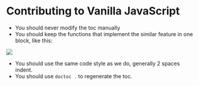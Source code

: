 # Contributing to Vanilla JavaScript

- You should never modify the toc manually
- You should keep the functions that implement the similar feature in one block, like this:

![](https://cloud.githubusercontent.com/assets/8784712/10563786/f44c98a4-75ca-11e5-80d2-fde486d3d14b.png)

- You should use the same code style as we do, generally 2 spaces indent.
- You should use `doctoc .` to regenerate the toc.
